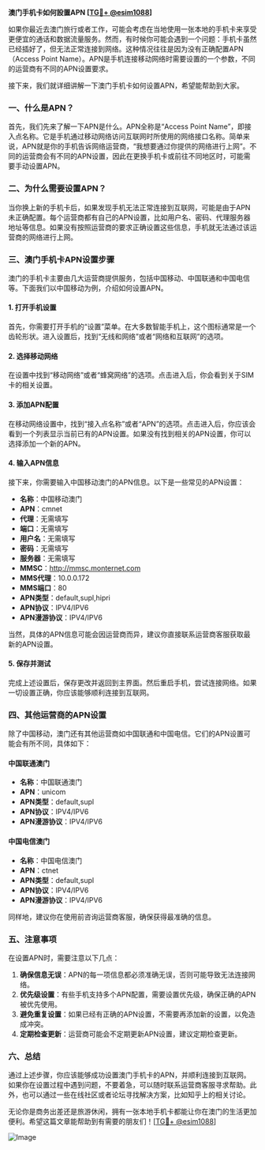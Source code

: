 **澳门手机卡如何設置APN [[TG💪+ @esim1088](https://t.me/s/esim1088)]**

如果你最近去澳门旅行或者工作，可能会考虑在当地使用一张本地的手机卡来享受更便宜的通话和数据流量服务。然而，有时候你可能会遇到一个问题：手机卡虽然已经插好了，但无法正常连接到网络。这种情况往往是因为没有正确配置APN（Access Point Name）。APN是手机连接移动网络时需要设置的一个参数，不同的运营商有不同的APN设置要求。

接下来，我们就详细讲解一下澳门手机卡如何设置APN，希望能帮助到大家。

### 一、什么是APN？

首先，我们先来了解一下APN是什么。APN全称是“Access Point Name”，即接入点名称。它是手机通过移动网络访问互联网时所使用的网络接口名称。简单来说，APN就是你的手机告诉网络运营商，“我想要通过你提供的网络进行上网”。不同的运营商会有不同的APN设置，因此在更换手机卡或前往不同地区时，可能需要手动设置APN。

### 二、为什么需要设置APN？

当你换上新的手机卡后，如果发现手机无法正常连接到互联网，可能是由于APN未正确配置。每个运营商都有自己的APN设置，比如用户名、密码、代理服务器地址等信息。如果没有按照运营商的要求正确设置这些信息，手机就无法通过该运营商的网络进行上网。

### 三、澳门手机卡APN设置步骤

澳门的手机卡主要由几大运营商提供服务，包括中国移动、中国联通和中国电信等。下面我们以中国移动为例，介绍如何设置APN。

#### 1. 打开手机设置

首先，你需要打开手机的“设置”菜单。在大多数智能手机上，这个图标通常是一个齿轮形状。进入设置后，找到“无线和网络”或者“网络和互联网”的选项。

#### 2. 选择移动网络

在设置中找到“移动网络”或者“蜂窝网络”的选项。点击进入后，你会看到关于SIM卡的相关设置。

#### 3. 添加APN配置

在移动网络设置中，找到“接入点名称”或者“APN”的选项。点击进入后，你应该会看到一个列表显示当前已有的APN设置。如果没有找到相关的APN设置，你可以选择添加一个新的APN。

#### 4. 输入APN信息

接下来，你需要输入中国移动澳门的APN信息。以下是一些常见的APN设置：

- **名称**：中国移动澳门
- **APN**：cmnet
- **代理**：无需填写
- **端口**：无需填写
- **用户名**：无需填写
- **密码**：无需填写
- **服务器**：无需填写
- **MMSC**：http://mmsc.monternet.com
- **MMS代理**：10.0.0.172
- **MMS端口**：80
- **APN类型**：default,supl,hipri
- **APN协议**：IPV4/IPV6
- **APN漫游协议**：IPV4/IPV6

当然，具体的APN信息可能会因运营商而异，建议你直接联系运营商客服获取最新的APN设置。

#### 5. 保存并测试

完成上述设置后，保存更改并返回到主界面。然后重启手机，尝试连接网络。如果一切设置正确，你应该能够顺利连接到互联网。

### 四、其他运营商的APN设置

除了中国移动，澳门还有其他运营商如中国联通和中国电信。它们的APN设置可能会有所不同，具体如下：

#### 中国联通澳门

- **名称**：中国联通澳门
- **APN**：unicom
- **APN类型**：default,supl
- **APN协议**：IPV4/IPV6
- **APN漫游协议**：IPV4/IPV6

#### 中国电信澳门

- **名称**：中国电信澳门
- **APN**：ctnet
- **APN类型**：default,supl
- **APN协议**：IPV4/IPV6
- **APN漫游协议**：IPV4/IPV6

同样地，建议你在使用前咨询运营商客服，确保获得最准确的信息。

### 五、注意事项

在设置APN时，需要注意以下几点：

1. **确保信息无误**：APN的每一项信息都必须准确无误，否则可能导致无法连接网络。
2. **优先级设置**：有些手机支持多个APN配置，需要设置优先级，确保正确的APN被优先使用。
3. **避免重复设置**：如果已经有正确的APN设置，不需要再添加新的设置，以免造成冲突。
4. **定期检查更新**：运营商可能会不定期更新APN设置，建议定期检查更新。

### 六、总结

通过上述步骤，你应该能够成功设置澳门手机卡的APN，并顺利连接到互联网。如果你在设置过程中遇到问题，不要着急，可以随时联系运营商客服寻求帮助。此外，也可以通过一些在线社区或者论坛寻找解决方案，比如知乎上的相关讨论。

无论你是商务出差还是旅游休闲，拥有一张本地手机卡都能让你在澳门的生活更加便利。希望这篇文章能帮助到有需要的朋友们！[[TG💪+ @esim1088](https://t.me/s/esim1088)] 

![Image](https://i.postimg.cc/4NQfJmqS/Snipaste-2025-05-13-00-14-12.png)